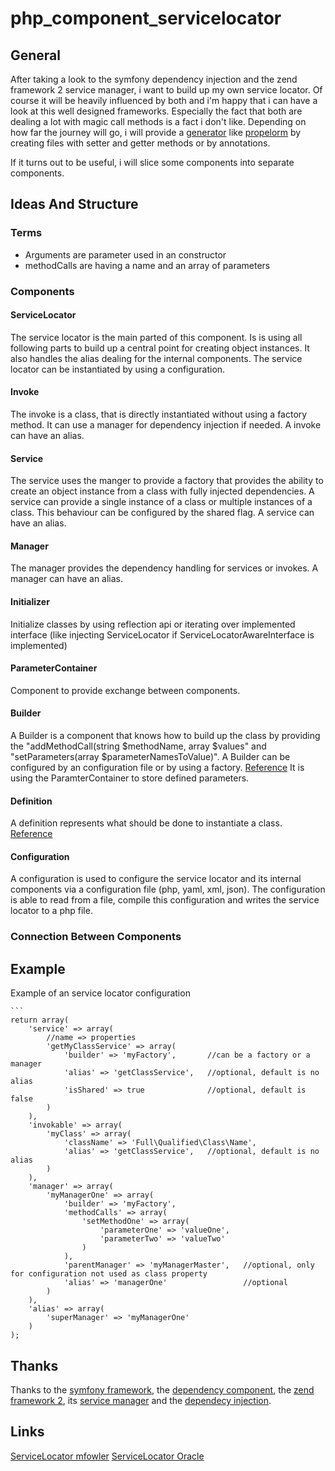 # php_component_servicelocator

## General

After taking a look to the symfony dependency injection and the zend framework 2 service manager, i want to build up my own service locator.
Of course it will be heavily influenced by both and i'm happy that i can have a look at this well designed frameworks. Especially the fact that both are dealing a lot with magic call methods is a fact i don't like. Depending on how far the journey will go, i will provide a [generator](https://github.com/propelorm/Propel/tree/master/generator "generator of propelorm") like [propelorm](https://github.com/propelorm/Propel/tree/master "propelorm") by creating files with setter and getter methods or by annotations.

If it turns out to be useful, i will slice some components into separate components.

## Ideas And Structure

### Terms

* Arguments are parameter used in an constructor
* methodCalls are having a name and an array of parameters

### Components

#### ServiceLocator

The service locator is the main parted of this component. Is is using all following parts to build up a central point for creating object instances. It also handles the alias dealing for the internal components.
The service locator can be instantiated by using a configuration.

#### Invoke

The invoke is a class, that is directly instantiated without using a factory method. It can use a manager for dependency injection if needed.
A invoke can have an alias.

#### Service

The service uses the manger to provide a factory that provides the ability to create an object instance from a class with fully injected dependencies.
A service can provide a single instance of a class or multiple instances of a class. This behaviour can be configured by the shared flag.
A service can have an alias.

#### Manager

The manager provides the dependency handling for services or invokes.
A manager can have an alias.

#### Initializer

Initialize classes by using reflection api or iterating over implemented interface (like injecting ServiceLocator if ServiceLocatorAwareInterface is implemented)

#### ParameterContainer

Component to provide exchange between components.

#### Builder

A Builder is a component that knows how to build up the class by providing the "addMethodCall(string $methodName, array $values" and "setParameters(array $parameterNamesToValue)".
A Builder can be configured by an configuration file or by using a factory.
[Reference](http://symfony.com/doc/current/components/dependency_injection/introduction.html)
It is using the ParamterContainer to store defined parameters.

#### Definition

A definition represents what should be done to instantiate a class.
[Reference](http://symfony.com/doc/current/components/dependency_injection/definitions.html)

#### Configuration

A configuration is used to configure the service locator and its internal components via a configuration file (php, yaml, xml, json).
The configuration is able to read from a file, compile this configuration and writes the service locator to a php file.

### Connection Between Components

## Example

Example of an service locator configuration

    ```
    return array(
        'service' => array(
            //name => properties
            'getMyClassService' => array(
                'builder' => 'myFactory',       //can be a factory or a manager
                'alias' => 'getClassService',   //optional, default is no alias
                'isShared' => true              //optional, default is false
            )
        ),
        'invokable' => array(
            'myClass' => array(
                'className' => 'Full\Qualified\Class\Name',
                'alias' => 'getClassService',   //optional, default is no alias
            )
        ),
        'manager' => array(
            'myManagerOne' => array(
                'builder' => 'myFactory',
                'methodCalls' => array(
                    'setMethodOne' => array(
                        'parameterOne' => 'valueOne',
                        'parameterTwo' => 'valueTwo'
                    )
                ),
                'parentManager' => 'myManagerMaster',   //optional, only for configuration not used as class property
                'alias' => 'managerOne'                 //optional
            )
        ),
        'alias' => array(
            'superManager' => 'myManagerOne'
        )
    );

## Thanks

Thanks to the [symfony framework](http://symfony.com/doc/current/components "symfony current components"), the [dependency component](http://symfony.com/doc/current/components/dependency_injection/ "dependency component of symfony"), the [zend framework 2](http://framework.zend.com/manual/2.2/en/ "manual of zend framework 2.2"), its [service manager](http://framework.zend.com/manual/2.2/en/index.html#zend-servicemanager "service manager manual of zend framework 2.2") and the [dependecy injection](http://framework.zend.com/manual/2.2/en/modules/zend.di.introduction.html "dependency injection manual of zend framework 2.2").

## Links

[ServiceLocator mfowler](http://martinfowler.com/articles/injection.html#UsingAServiceLocator)
[ServiceLocator Oracle](http://www.oracle.com/technetwork/java/servicelocator-137181.html)